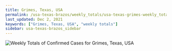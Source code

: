 ```yaml
---
title: Grimes, Texas, USA
permalink: /usa-texas-brazos/weekly_totals/usa-texas-grimes-weekly_totals.html
last_updated: Dec 2, 2021
keywords: ["Grimes, Texas, USA", "weekly totals"]
sidebar: usa-texas-brazos_sidebar
---
```


![Weekly Totals of Confirmed Cases for Grimes, Texas, USA](/covid_tracker/images/graphs/usa-texas-grimes-weekly_totals_graph.png)
